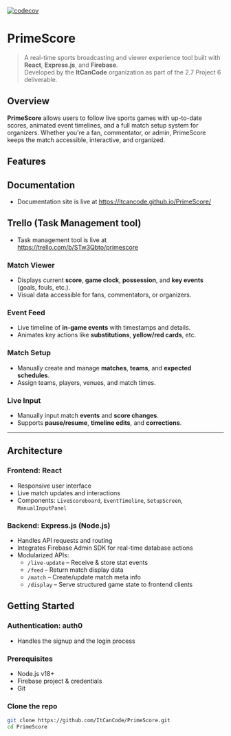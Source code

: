 [![codecov](https://codecov.io/github/ItCanCode/PrimeScore/branch/frontend-testing/graph/badge.svg?token=94CH9QO4XA)](https://codecov.io/github/ItCanCode/PrimeScore)


# PrimeScore 

> A real-time sports broadcasting and viewer experience tool built with **React**, **Express.js**, and **Firebase**.  
> Developed by the **ItCanCode** organization as part of the 2.7 Project 6 deliverable.

##  Overview

**PrimeScore** allows users to follow live sports games with up-to-date scores, animated event timelines, and a full match setup system for organizers. Whether you're a fan, commentator, or admin, PrimeScore keeps the match accessible, interactive, and organized.

##  Features

## Documentation
- Documentation site is live at https://itcancode.github.io/PrimeScore/

## Trello (Task Management tool)
- Task management tool is live at https://trello.com/b/STw3Qbto/primescore

###  Match Viewer
- Displays current **score**, **game clock**, **possession**, and **key events** (goals, fouls, etc.).
- Visual data accessible for fans, commentators, or organizers.

###  Event Feed
- Live timeline of **in-game events** with timestamps and details.
- Animates key actions like **substitutions**, **yellow/red cards**, etc.

###  Match Setup
- Manually create and manage **matches**, **teams**, and **expected schedules**.
- Assign teams, players, venues, and match times.

###  Live Input
- Manually input match **events** and **score changes**.
- Supports **pause/resume**, **timeline edits**, and **corrections**.

---

##  Architecture

### Frontend: **React**
- Responsive user interface
- Live match updates and interactions
- Components: `LiveScoreboard`, `EventTimeline`, `SetupScreen`, `ManualInputPanel`

### Backend: **Express.js (Node.js)**
- Handles API requests and routing
- Integrates Firebase Admin SDK for real-time database actions
- Modularized APIs:
  - `/live-update` – Receive & store stat events
  - `/feed` – Return match display data
  - `/match` – Create/update match meta info
  - `/display` – Serve structured game state to frontend clients
##  Getting Started

### Authentication: **auth0**
- Handles the signup and the login process

### Prerequisites
- Node.js v18+
- Firebase project & credentials
- Git

### Clone the repo
```bash
git clone https://github.com/ItCanCode/PrimeScore.git
cd PrimeScore
